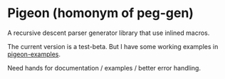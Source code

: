 # Pigeon (homonym of peg-gen)

A recursive descent parser generator library that use inlined macros. 

The current version is a test-beta. But I have some working examples in [pigeon-examples](./pigeon-examples). 

Need hands for documentation / examples / better error handling. 